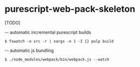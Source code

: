 # purescript-web-pack-skeleton

[TODO]


-- automatic incremental purescript builds

    $ fswatch -o src -r | xargs -n 1 -I {} pulp build

-- automatic js bundling

    $ ./node_modules/webpack/bin/webpack.js --watch 
